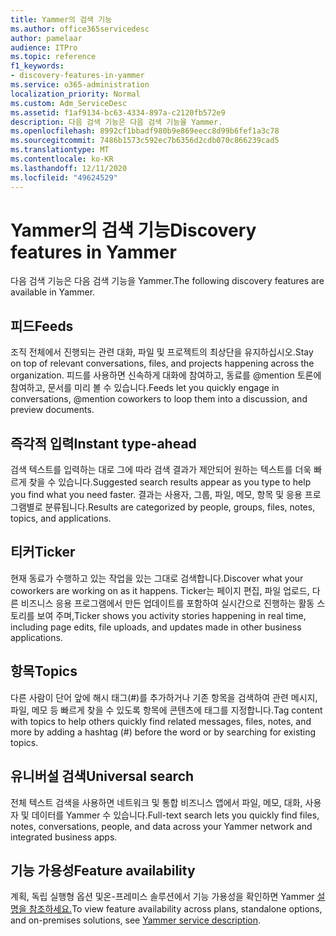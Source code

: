 ```yaml
---
title: Yammer의 검색 기능
ms.author: office365servicedesc
author: pamelaar
audience: ITPro
ms.topic: reference
f1_keywords:
- discovery-features-in-yammer
ms.service: o365-administration
localization_priority: Normal
ms.custom: Adm_ServiceDesc
ms.assetid: f1af9134-bc63-4334-897a-c2120fb572e9
description: 다음 검색 기능은 다음 검색 기능을 Yammer.
ms.openlocfilehash: 8992cf1bbadf980b9e869eecc8d99b6fef1a3c78
ms.sourcegitcommit: 7486b1573c592ec7b6356d2cdb070c866239cad5
ms.translationtype: MT
ms.contentlocale: ko-KR
ms.lasthandoff: 12/11/2020
ms.locfileid: "49624529"
---
```

# <a name="discovery-features-in-yammer"></a><span data-ttu-id="929dc-103">Yammer의 검색 기능</span><span class="sxs-lookup"><span data-stu-id="929dc-103">Discovery features in Yammer</span></span>

<span data-ttu-id="929dc-104">다음 검색 기능은 다음 검색 기능을 Yammer.</span><span class="sxs-lookup"><span data-stu-id="929dc-104">The following discovery features are available in Yammer.</span></span>
  
## <a name="feeds"></a><span data-ttu-id="929dc-105">피드</span><span class="sxs-lookup"><span data-stu-id="929dc-105">Feeds</span></span>

<span data-ttu-id="929dc-106">조직 전체에서 진행되는 관련 대화, 파일 및 프로젝트의 최상단을 유지하십시오.</span><span class="sxs-lookup"><span data-stu-id="929dc-106">Stay on top of relevant conversations, files, and projects happening across the organization.</span></span> <span data-ttu-id="929dc-107">피드를 사용하면 신속하게 대화에 참여하고, 동료를 @mention 토론에 참여하고, 문서를 미리 볼 수 있습니다.</span><span class="sxs-lookup"><span data-stu-id="929dc-107">Feeds let you quickly engage in conversations, @mention coworkers to loop them into a discussion, and preview documents.</span></span>

## <a name="instant-type-ahead"></a><span data-ttu-id="929dc-108">즉각적 입력</span><span class="sxs-lookup"><span data-stu-id="929dc-108">Instant type-ahead</span></span>

<span data-ttu-id="929dc-109">검색 텍스트를 입력하는 대로 그에 따라 검색 결과가 제안되어 원하는 텍스트를 더욱 빠르게 찾을 수 있습니다.</span><span class="sxs-lookup"><span data-stu-id="929dc-109">Suggested search results appear as you type to help you find what you need faster.</span></span> <span data-ttu-id="929dc-110">결과는 사용자, 그룹, 파일, 메모, 항목 및 응용 프로그램별로 분류됩니다.</span><span class="sxs-lookup"><span data-stu-id="929dc-110">Results are categorized by people, groups, files, notes, topics, and applications.</span></span>
    
## <a name="ticker"></a><span data-ttu-id="929dc-111">티커</span><span class="sxs-lookup"><span data-stu-id="929dc-111">Ticker</span></span>

<span data-ttu-id="929dc-112">현재 동료가 수행하고 있는 작업을 있는 그대로 검색합니다.</span><span class="sxs-lookup"><span data-stu-id="929dc-112">Discover what your coworkers are working on as it happens.</span></span> <span data-ttu-id="929dc-113">Ticker는 페이지 편집, 파일 업로드, 다른 비즈니스 응용 프로그램에서 만든 업데이트를 포함하여 실시간으로 진행하는 활동 스토리를 보여 주며,</span><span class="sxs-lookup"><span data-stu-id="929dc-113">Ticker shows you activity stories happening in real time, including page edits, file uploads, and updates made in other business applications.</span></span>
  
## <a name="topics"></a><span data-ttu-id="929dc-114">항목</span><span class="sxs-lookup"><span data-stu-id="929dc-114">Topics</span></span>

<span data-ttu-id="929dc-115">다른 사람이 단어 앞에 해시 태그(#)를 추가하거나 기존 항목을 검색하여 관련 메시지, 파일, 메모 등 빠르게 찾을 수 있도록 항목에 콘텐츠에 태그를 지정합니다.</span><span class="sxs-lookup"><span data-stu-id="929dc-115">Tag content with topics to help others quickly find related messages, files, notes, and more by adding a hashtag (#) before the word or by searching for existing topics.</span></span>
  
## <a name="universal-search"></a><span data-ttu-id="929dc-116">유니버설 검색</span><span class="sxs-lookup"><span data-stu-id="929dc-116">Universal search</span></span>

<span data-ttu-id="929dc-117">전체 텍스트 검색을 사용하면 네트워크 및 통합 비즈니스 앱에서 파일, 메모, 대화, 사용자 및 데이터를 Yammer 수 있습니다.</span><span class="sxs-lookup"><span data-stu-id="929dc-117">Full-text search lets you quickly find files, notes, conversations, people, and data across your Yammer network and integrated business apps.</span></span>
  
## <a name="feature-availability"></a><span data-ttu-id="929dc-118">기능 가용성</span><span class="sxs-lookup"><span data-stu-id="929dc-118">Feature availability</span></span>

<span data-ttu-id="929dc-119">계획, 독립 실행형 옵션 및온-프레미스 솔루션에서 기능 가용성을 확인하면 Yammer [설명을 참조하세요.](yammer-service-description.md)</span><span class="sxs-lookup"><span data-stu-id="929dc-119">To view feature availability across plans, standalone options, and on-premises solutions, see [Yammer service description](yammer-service-description.md).</span></span>
  
  
